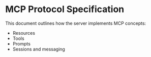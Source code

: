 # MCP Protocol Specification

This document outlines how the server implements MCP concepts:
- Resources
- Tools
- Prompts
- Sessions and messaging 
